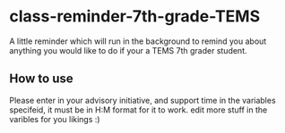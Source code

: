 # class-reminder-7th-grade-TEMS
A little reminder which will run in the background to remind you about anything you would like to do if your a TEMS 7th grader student.


## How to use

Please enter in your advisory initiative, and support time in the variables specifeid, it must be in H:M format for it to work.
edit more stuff in the varibles for you likings :)
